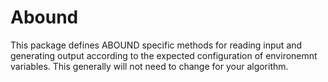 # Abound

This package defines ABOUND specific methods for reading input and
generating output according to the expected configuration of environemnt
variables. This generally will not need to change for your algorithm.